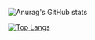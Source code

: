 ![Anurag's GitHub stats](https://github-readme-stats.vercel.app/api?username=andreiAK-42&show_icons=true&theme=radical)

[![Top Langs](https://github-readme-stats.vercel.app/api/top-langs/?username=anuraghazra&layout=compact)](https://github.com/anuraghazra/github-readme-stats)
